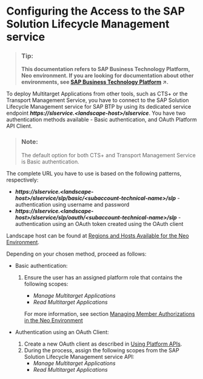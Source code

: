 <!-- loiob15a6c5c6c97475f8297f83f83dd4e31 -->

# Configuring the Access to the SAP Solution Lifecycle Management service

> ### Tip:  
> **This documentation refers to SAP Business Technology Platform, Neo environment. If you are looking for documentation about other environments, see [SAP Business Technology Platform](https://help.sap.com/viewer/65de2977205c403bbc107264b8eccf4b/Cloud/en-US/6a2c1ab5a31b4ed9a2ce17a5329e1dd8.html "SAP Business Technology Platform (SAP BTP) is an integrated offering comprised of four technology portfolios: database and data management, application development and integration, analytics, and intelligent technologies. The platform offers users the ability to turn data into business value, compose end-to-end business processes, and build and extend SAP applications quickly.") :arrow_upper_right:.**

To deploy Multitarget Applications from other tools, such as CTS+ or the Transport Management Service, you have to connect to the SAP Solution Lifecycle Management service for SAP BTP by using its dedicated service endpoint ***https://slservice.<landscape-host\>/slservice***. You have two authentication methods available - Basic authentication, and OAuth Platform API Client.

> ### Note:  
> The default option for both CTS+ and Transport Management Service is Basic authentication.

The complete URL you have to use is based on the following patterns, respectively:

-   ***https://slservice.<landscape-host\>/slservice/slp/basic/<subaccount-technical-name\>/slp*** - authentication using username and password
-   ***https://slservice.<landscape-host\>/slservice/slp/oauth/<subaccount-technical-name\>/slp*** - authentication using an OAuth token created using the OAuth client

Landscape host can be found at [Regions and Hosts Available for the Neo Environment](../10-concepts-neo/regions-and-hosts-available-for-the-neo-environment-d722f7c.md).

Depending on your chosen method, proceed as follows:

-   Basic authentication:
    1.  Ensure the user has an assigned platform role that contains the following scopes:

        -   *Manage Multitarget Applications*
        -   *Read Multitarget Applications*

        For more information, see section [Managing Member Authorizations in the Neo Environment](../50-administration-and-ops-neo/managing-member-authorizations-in-the-neo-environment-a1ab5c4.md)


-   Authentication using an OAuth Client:
    1.  Create a new OAuth client as described in [Using Platform APIs](using-platform-apis-392af9d.md).
    2.  During the process, assign the following scopes from the SAP Solution Lifecycle Management service API:
        -   *Manage Multitarget Applications*
        -   *Read Multitarget Applications* 



